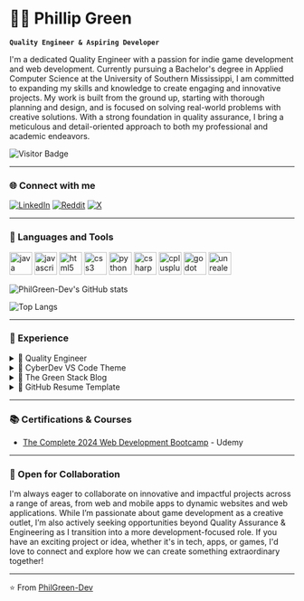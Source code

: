 # 👨‍💻 Phillip Green

**`Quality Engineer & Aspiring Developer`**

I'm a dedicated Quality Engineer with a passion for indie game development and web development. Currently pursuing a Bachelor's degree in Applied Computer Science at the University of Southern Mississippi, I am committed to expanding my skills and knowledge to create engaging and innovative projects. My work is built from the ground up, starting with thorough planning and design, and is focused on solving real-world problems with creative solutions. With a strong foundation in quality assurance, I bring a meticulous and detail-oriented approach to both my professional and academic endeavors.

![Visitor Badge](https://visitor-badge.laobi.icu/badge?page_id=PhilGreen-Dev)

---

### 🌐 Connect with me

[![LinkedIn](https://img.shields.io/badge/LinkedIn-0077B5?style=for-the-badge&logo=linkedin&logoColor=white)](https://www.linkedin.com/in/phillipggreen/)
[![Reddit](https://img.shields.io/badge/Reddit-FF4500?style=for-the-badge&logo=reddit&logoColor=white)](https://www.reddit.com/user/CodeByPhillip/)
[![X](https://img.shields.io/badge/X-000000?style=for-the-badge&logo=x&logoColor=white)](https://twitter.com/IcePickPhilly)

---

### 🧰 Languages and Tools

<p align="left">
  <img src="https://cdn.jsdelivr.net/gh/devicons/devicon/icons/java/java-original.svg" alt="java" width="40" height="40"/>
  <img src="https://cdn.jsdelivr.net/gh/devicons/devicon/icons/javascript/javascript-original.svg" alt="javascript" width="40" height="40"/>
  <img src="https://cdn.jsdelivr.net/gh/devicons/devicon/icons/html5/html5-original.svg" alt="html5" width="40" height="40"/>
  <img src="https://cdn.jsdelivr.net/gh/devicons/devicon/icons/css3/css3-original.svg" alt="css3" width="40" height="40"/>
  <img src="https://cdn.jsdelivr.net/gh/devicons/devicon/icons/python/python-original.svg" alt="python" width="40" height="40"/>
  <img src="https://cdn.jsdelivr.net/gh/devicons/devicon/icons/csharp/csharp-original.svg" alt="csharp" width="40" height="40"/>
  <img src="https://cdn.jsdelivr.net/gh/devicons/devicon/icons/cplusplus/cplusplus-original.svg" alt="cplusplus" width="40" height="40"/>
  <img src="https://cdn.jsdelivr.net/gh/devicons/devicon/icons/godot/godot-original.svg" alt="godot" width="40" height="40"/>
  <img src="https://cdn.jsdelivr.net/gh/devicons/devicon/icons/unrealengine/unrealengine-original.svg" alt="unrealengine" width="40" height="40"/>
</p>

![PhilGreen-Dev's GitHub stats](https://github-readme-stats.vercel.app/api?username=PhilGreen-Dev&show_icons=true&theme=radical)

![Top Langs](https://github-readme-stats.vercel.app/api/top-langs/?username=PhilGreen-Dev&layout=compact&theme=radical)

---

### 🚀 Experience

<details>
  <summary>🧪 Quality Engineer</summary>
  
  - **Description**: Over 10 years of quality experience in a Forklift Manufacturing setting. 
  - **Responsibilities**:
    - Developed and implemented in-house software solutions
    - Improved manufacturing processes through data analysis
  - **Technologies**: HTML, CSS, JS, SQL, etc.
</details>

<details>
  <summary>📝 CyberDev VS Code Theme</summary>

  - **Project Overview**: A custom VS Code theme inspired by cyberpunk aesthetics, designed for developers who love a futuristic and vibrant interface.
  - **Technologies Used**: JSON, Visual Studio Code
  - **Features**:
    - High contrast color scheme for better readability
    - Custom syntax highlighting tailored for web development and scripting languages
  - [Repository](https://github.com/PhilGreen-Dev/CyberDev)
</details>

<details>
  <summary>📗 The Green Stack Blog</summary>

  - **Project Overview**: A blog dedicated to tech enthusiasts and developers, covering topics like web development, coding best practices, and tech tutorials.
  - **Technologies Used**: Markdown, GitHub Pages, Jekyll
  - **Content**:
    - Tips and tricks for writing clean and maintainable code
    - In-depth guides on using different tech stacks
    - Best practices for creating engaging and informative README files
  - [Blog](https://github.com/PhilGreen-Dev/green-stack-blog)
</details>

<details>
  <summary>📄 GitHub Resume Template</summary>

  - **Project Overview**: A modern resume template hosted on GitHub Pages, showcasing a clean and professional design to highlight your skills and experience.
  - **Technologies Used**: HTML, CSS, GitHub Pages
  - **Features**:
    - Responsive design for mobile and desktop viewing
    - Easy to customize and update
  - [Resume](https://philgreen-dev.github.io/modern-resume-theme/)
</details>

---

### 📚 Certifications & Courses

- [The Complete 2024 Web Development Bootcamp](https://www.udemy.com/certificate/UC-db057448-f6eb-4f64-830b-6e1766f8553b/?utm_campaign=email&utm_medium=email&utm_source=sendgrid.com) - Udemy

---

### 👥 Open for Collaboration

I'm always eager to collaborate on innovative and impactful projects across a range of areas, from web and mobile apps to dynamic websites and web applications. While I’m passionate about game development as a creative outlet, I’m also actively seeking opportunities beyond Quality Assurance & Engineering as I transition into a more development-focused role. If you have an exciting project or idea, whether it's in tech, apps, or games, I'd love to connect and explore how we can create something extraordinary together!

---

⭐️ From [PhilGreen-Dev](https://github.com/PhilGreen-Dev)
